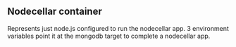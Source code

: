 ## Nodecellar container

Represents just node.js configured to run the nodecellar app.  3 environment variables point it at the mongodb target to complete a nodecellar app.

